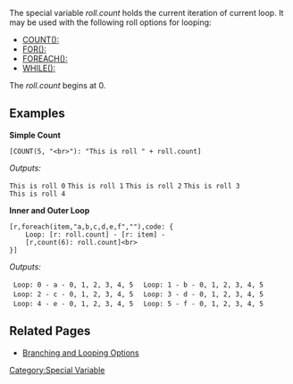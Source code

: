 The special variable *roll.count* holds the current iteration of current
loop. It may be used with the following roll options for looping:

  - [COUNT():](Macros:Branching_and_Looping#COUNT_Option "wikilink")
  - [FOR():](Macros:Branching_and_Looping#FOR_Option "wikilink")
  - [FOREACH():](Macros:Branching_and_Looping#FOREACH_Option "wikilink")
  - [WHILE():](Macros:Branching_and_Looping#WHILE_Option "wikilink")

The *roll.count* begins at 0.

## Examples

**Simple Count**

``` mtmacro numberLines
[COUNT(5, "<br>"): "This is roll " + roll.count]
```

*Outputs:*

`This is roll 0`
`This is roll 1`
`This is roll 2`
`This is roll 3`
`This is roll 4`

**Inner and Outer Loop**

``` mtmacro numberLines
[r,foreach(item,"a,b,c,d,e,f",""),code: {
    Loop: [r: roll.count] - [r: item] -
    [r,count(6): roll.count]<br>
}]
```

*Outputs:*

` Loop: 0 - a - 0, 1, 2, 3, 4, 5 `
` Loop: 1 - b - 0, 1, 2, 3, 4, 5 `
` Loop: 2 - c - 0, 1, 2, 3, 4, 5 `
` Loop: 3 - d - 0, 1, 2, 3, 4, 5 `
` Loop: 4 - e - 0, 1, 2, 3, 4, 5 `
` Loop: 5 - f - 0, 1, 2, 3, 4, 5 `

## Related Pages

  - [Branching and Looping
    Options](Macros:Branching_and_Looping "wikilink")

[Category:Special Variable](Category:Special_Variable "wikilink")